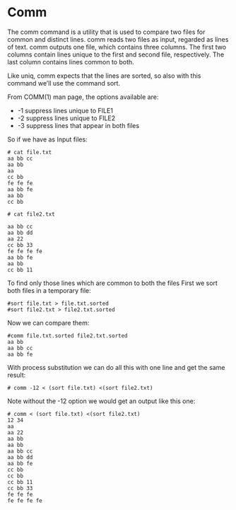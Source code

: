 # Comm

The comm command is a utility that is used to compare two files for common and distinct lines. comm reads two files as input, regarded as lines of text. comm outputs one file, which contains three columns. The first two columns contain lines unique to the first and second file, respectively. The last column contains lines common to both.

Like uniq, comm expects that the lines are sorted, so also with this command we’ll use the command sort.

From COMM\(1\) man page, the options available are:

* -1 suppress lines unique to FILE1
* -2 suppress lines unique to FILE2
* -3 suppress lines that appear in both files

So if we have as Input files:

```text
# cat file.txt
aa bb cc
aa bb
aa
cc bb
fe fe fe
aa bb fe
aa bb
cc bb

# cat file2.txt

aa bb cc
aa bb dd
aa 22
cc bb 33
fe fe fe fe
aa bb fe
aa bb
cc bb 11
```

To find only those lines which are common to both the files First we sort both files in a temporary file:

```text
#sort file.txt > file.txt.sorted
#sort file2.txt > file2.txt.sorted
```

Now we can compare them:

```text
#comm file.txt.sorted file2.txt.sorted
aa bb
aa bb cc
aa bb fe
```

With process substitution we can do all this with one line and get the same result:

```text
# comm -12 < (sort file.txt) <(sort file2.txt)
```

Note without the -12 option we would get an output like this one:

```text
# comm < (sort file.txt) <(sort file2.txt)
12 34
aa
aa 22
aa bb
aa bb
aa bb cc
aa bb dd
aa bb fe
cc bb
cc bb
cc bb 11
cc bb 33
fe fe fe
fe fe fe fe
```

